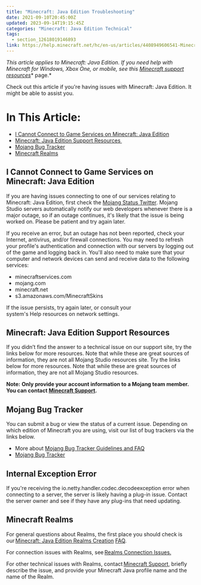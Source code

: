 ```yaml
---
title: "Minecraft: Java Edition Troubleshooting"
date: 2021-09-10T20:45:00Z
updated: 2023-09-14T19:15:45Z
categories: "Minecraft: Java Edition Technical"
tags:
  - section_12618019146893
link: https://help.minecraft.net/hc/en-us/articles/4408949606541-Minecraft-Java-Edition-Troubleshooting
---
```


*This article applies to Minecraft: Java Edition. If you need help with Minecraft for Windows, Xbox One, or mobile, see this* [*Minecraft support resources*](https://help.minecraft.net/hc/en-us/articles/360034754072-Minecraft-support-resources)* page.*

Check out this article if you're having issues with Minecraft: Java Edition. It might be able to assist you.

# In This Article:

- [I Cannot Connect to Game Services on Minecraft: Java Edition](#i-cannot-connect-to-gameservices-on-minecraft-java-edition)
- [Minecraft: Java Edition Support Resources ](#minecraft-java-edition-support-resources)
- [Mojang Bug Tracker](#mojang-bug-tracker)
- [Minecraft Realms](#minecraft-realms)

## I Cannot Connect to Game Services on Minecraft: Java Edition

If you are having issues connecting to one of our services relating to Minecraft: Java Edition, first check the [Mojang Status Twitter](https://twitter.com/MojangStatus). Mojang Studio servers automatically notify our web developers whenever there is a major outage, so if an outage continues, it's likely that the issue is being worked on. Please be patient and try again later. 

If you receive an error, but an outage has not been reported, check your Internet, antivirus, and/or firewall connections. You may need to refresh your profile's authentication and connection with our servers by logging out of the game and logging back in. You'll also need to make sure that your computer and network devices can send and receive data to the following services: 

- minecraftservices.com
- mojang.com
- minecraft.net
- s3.amazonaws.com/MinecraftSkins

If the issue persists, try again later, or consult your system's Help resources on network settings. 

## Minecraft: Java Edition Support Resources 

If you didn’t find the answer to a technical issue on our support site, try the links below for more resources. Note that while these are great sources of information, they are not all Mojang Studio resources site. Try the links below for more resources. Note that while these are great sources of information, they are not all Mojang Studio resources. 

**Note:** **Only provide your account information to a Mojang team member. You can contact [Minecraft Support](https://aka.ms/Minecraft-Support).**

## Mojang Bug Tracker

You can submit a bug or view the status of a current issue. Depending on which edition of Minecraft you are using, visit our list of bug trackers via the links below.   

- More about [Mojang Bug Tracker Guidelines and FAQ](../Mojang-Bug-Tracker/Mojang-Bug-Tracker-Guidelines-and-FAQ.md)
- [Mojang Bug Tracker](https://bugs.mojang.com/secure/Dashboard.jspa)

## Internal Exception Error

If you're receiving the io.netty.handler.codec.decodeexception error when connecting to a server, the server is likely having a plug-in issue. Contact the server owner and see if they have any plug-ins that need updating.

## Minecraft Realms

For general questions about Realms, the first place you should check is our [Minecraft: Java Edition Realms Creation](../Minecraft-Java-Realms/Minecraft-Java-Edition-Realms-Creation-FAQ.md#general-questions) [FAQ](../Minecraft-Java-Realms/Minecraft-Java-Edition-Realms-Creation-FAQ.md#general-questions). 

For connection issues with Realms, see [Realms Connection Issues.](https://help.minecraft.net/hc/en-us/articles/4410380333453)  

For other technical issues with Realms, contact [Minecraft Support](https://aka.ms/Minecraft-Support), briefly describe the issue, and provide your Minecraft Java profile name and the name of the Realm.
